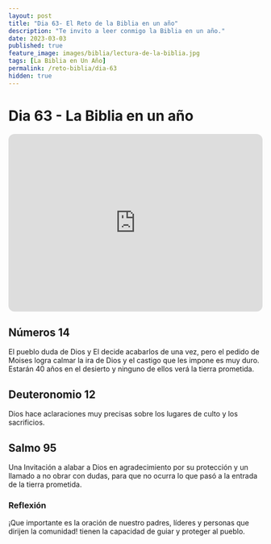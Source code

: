 ```yaml
---
layout: post
title: "Dia 63- El Reto de la Biblia en un año"
description: "Te invito a leer conmigo la Biblia en un año."
date: 2023-03-03
published: true
feature_image: images/biblia/lectura-de-la-biblia.jpg
tags: [La Biblia en Un Año]
permalink: /reto-biblia/dia-63
hidden: true
---
```


# Dia 63 - La Biblia en un año
<iframe style="border-radius:12px" src="https://open.spotify.com/embed/episode/2wbnfjy2E6u3QqI4ojZ5jh?utm_source=generator" width="100%" height="352" frameBorder="0" allowfullscreen="" allow="autoplay; clipboard-write; encrypted-media; fullscreen; picture-in-picture" loading="lazy"></iframe>

## Números 14
El pueblo duda de Dios y El decide acabarlos de una vez, pero el pedido de Moises logra calmar la ira de Dios y el castigo que les impone es muy duro. Estarán 40 años en el desierto y ninguno de ellos verá la tierra prometida.

## Deuteronomio 12
Dios hace aclaraciones muy precisas sobre los lugares de culto y los sacrificios.


## Salmo 95
Una Invitación a alabar a Dios en agradecimiento por su protección y un llamado a no obrar con dudas, para que no ocurra lo que pasó a la entrada de la tierra prometida.

### Reflexión
¡Que importante es la oración de nuestro padres, líderes y personas que dirijen la comunidad! tienen la capacidad de guiar y proteger al pueblo.



